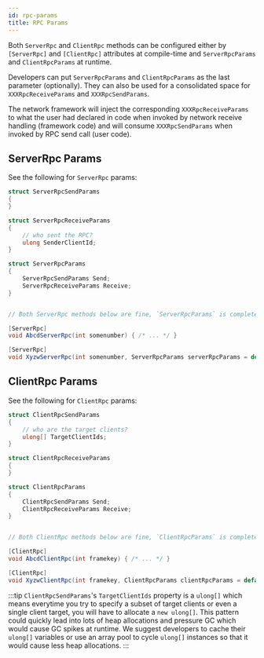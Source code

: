 ```yaml
---
id: rpc-params
title: RPC Params
---
```


Both `ServerRpc` and `ClientRpc` methods can be configured either by `[ServerRpc]` and `[ClientRpc]` attributes at compile-time and `ServerRpcParams` and `ClientRpcParams` at runtime.

Developers can put `ServerRpcParams` and `ClientRpcParams` as the last parameter (optionally). They can also be used for a consolidated space for `XXXRpcReceiveParams` and `XXXRpcSendParams`.

The network framework will inject the corresponding `XXXRpcReceiveParams` to what the user had declared in code when invoked by network receive handling (framework code) and will consume `XXXRpcSendParams` when invoked by RPC send call (user code).


## ServerRpc Params

See the following for `ServerRpc` params:

``` csharp
struct ServerRpcSendParams
{
}

struct ServerRpcReceiveParams
{
    // who sent the RPC?
    ulong SenderClientId;
}

struct ServerRpcParams
{
    ServerRpcSendParams Send;
    ServerRpcReceiveParams Receive;
}


// Both ServerRpc methods below are fine, `ServerRpcParams` is completely optional

[ServerRpc]
void AbcdServerRpc(int somenumber) { /* ... */ }

[ServerRpc]
void XyzwServerRpc(int somenumber, ServerRpcParams serverRpcParams = default) { /* ... */ }
```

## ClientRpc Params

See the following for `ClientRpc` params:

```csharp
struct ClientRpcSendParams
{
    // who are the target clients?
    ulong[] TargetClientIds;
}

struct ClientRpcReceiveParams
{
}

struct ClientRpcParams
{
    ClientRpcSendParams Send;
    ClientRpcReceiveParams Receive;
}


// Both ClientRpc methods below are fine, `ClientRpcParams` is completely optional

[ClientRpc]
void AbcdClientRpc(int framekey) { /* ... */ }

[ClientRpc]
void XyzwClientRpc(int framekey, ClientRpcParams clientRpcParams = default) { /* ... */ }
```

:::tip
`ClientRpcSendParams`'s `TargetClientIds` property is a `ulong[]` which means everytime you try to specify a subset of target clients or even a single client target, you will have to allocate a `new ulong[]`. This pattern could quickly lead into lots of heap allocations and pressure GC which would cause GC spikes at runtime. We suggest developers to cache their `ulong[]` variables or use an array pool to cycle `ulong[]` instances so that it would cause less heap allocations.
:::